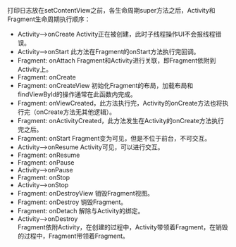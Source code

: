 打印日志放在setContentView之前，各生命周期super方法之后，Activity和Fragment生命周期执行顺序：  
  *  Activity-->onCreate Activity正在被创建，此时子线程操作UI不会报线程错误。
  *  Activity-->onStart  此方法在Fragment的onStart方法执行完回调。  
  *  Fragment: onAttach  Fragment和Activity进行关联，即Fragment依附到Activity上。
  *  Fragment: onCreate  
  *  Fragment: onCreateView  初始化Fragment的布局，加载布局和findViewById的操作通常在此函数内完成。  
  *  Fragment: onViewCreated，此方法执行完，Activity的onCreate方法也将执行完（onCreate方法无其他逻辑）。   
  *  Fragment: onActivityCreated，此方法发生在Activity的onCreate方法执行完之后。    
  *  Fragment: onStart  Fragment变为可见，但是不位于前台，不可交互。   
  *  Activity-->onResume Activity可见，可以进行交互。 
  *  Fragment: onResume  
  *  Fragment: onPause  
  *  Activity-->onPause  
  *  Fragment: onStop  
  *  Activity-->onStop  
  *  Fragment: onDestroyView  销毁Fragment视图。  
  *  Fragment: onDestroy  销毁Fragment。
  *  Fragment: onDetach   解除与Activity的绑定。  
  *  Activity-->onDestroy  
  Fragment依附Activity，在创建的过程中，Activity带领着Fragment，在销毁的过程中，Fragment带领着Fragment。
